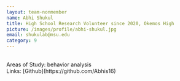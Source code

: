 ```yaml
---
layout: team-nonmember
name: Abhi Shukul
title: High School Research Volunteer since 2020, Okemos High
picture: /images/profile/abhi-shukul.jpg
email: shukulab@msu.edu
category: 9
---
```


<br/>
Areas of Study: behavior analysis
<br/>
Links: [Github](https://github.com/Abhis16)